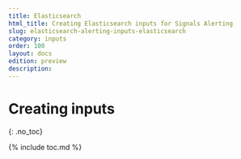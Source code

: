 ```yaml
---
title: Elasticsearch
html_title: Creating Elasticsearch inputs for Signals Alerting
slug: elasticsearch-alerting-inputs-elasticsearch
category: inputs
order: 100
layout: docs
edition: preview
description: 
---
```


<!--- Copyright 2019 floragunn GmbH -->

# Creating inputs
{: .no_toc}

{% include toc.md %}

